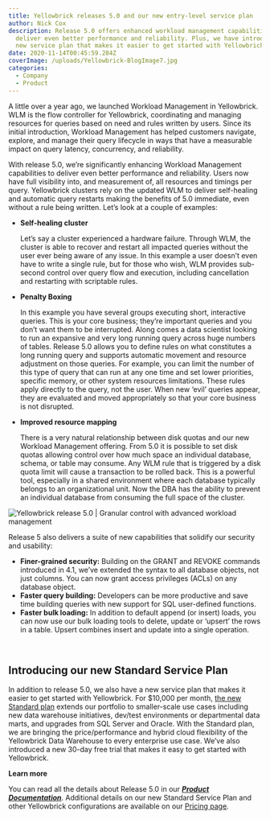 ```yaml
---
title: Yellowbrick releases 5.0 and our new entry-level service plan
author: Nick Cox
description: Release 5.0 offers enhanced workload management capabilities to
  deliver even better performance and reliability. Plus, we have introduced a
  new service plan that makes it easier to get started with Yellowbrick.
date: 2020-11-14T00:45:59.284Z
coverImage: /uploads/Yellowbrick-BlogImage7.jpg
categories:
  - Company
  - Product
---
```

A little over a year ago, we launched Workload Management in Yellowbrick. WLM is the flow controller for Yellowbrick, coordinating and managing resources for queries based on need and rules written by users. Since its initial introduction, Workload Management has helped customers navigate, explore, and manage their query lifecycle in ways that have a measurable impact on query latency, concurrency, and reliability.

With release 5.0, we’re significantly enhancing Workload Management capabilities to deliver even better performance and reliability. Users now have full visibility into, and measurement of, all resources and timings per query. Yellowbrick clusters rely on the updated WLM to deliver self-healing and automatic query restarts making the benefits of 5.0 immediate, even without a rule being written. Let’s look at a couple of examples:

* **Self-healing cluster**

  Let’s say a cluster experienced a hardware failure. Through WLM, the cluster is able to recover and restart all impacted queries without the user ever being aware of any issue. In this example a user doesn’t even have to write a single rule, but for those who wish, WLM provides sub-second control over query flow and execution, including cancellation and restarting with scriptable rules.
* **Penalty Boxing**

  In this example you have several groups executing short, interactive queries. This is your core business; they’re important queries and you don’t want them to be interrupted. Along comes a data scientist looking to run an expansive and very long running query across huge numbers of tables. Release 5.0 allows you to define rules on what constitutes a long running query and supports automatic movement and resource adjustment on those queries. For example, you can limit the number of this type of query that can run at any one time and set lower priorities, specific memory, or other system resources limitations. These rules apply directly to the query, not the user. When new ‘evil’ queries appear, they are evaluated and moved appropriately so that your core business is not disrupted.
* **Improved resource mapping**

  There is a very natural relationship between disk quotas and our new Workload Management offering. From 5.0 it is possible to set disk quotas allowing control over how much space an individual database, schema, or table may consume. Any WLM rule that is triggered by a disk quota limit will cause a transaction to be rolled back. This is a powerful tool, especially in a shared environment where each database typically belongs to an organizational unit. Now the DBA has the ability to prevent an individual database from consuming the full space of the cluster.

![Yellowbrick release 5.0 | Granular control with advanced workload management](/uploads/advanced-workload-management-release-5.png "New entry level service plan | Yellowbrick release 5.0")

Release 5 also delivers a suite of new capabilities that solidify our security and usability:

* **Finer-grained security:** Building on the GRANT and REVOKE commands introduced in 4.1, we’ve extended the syntax to all database objects, not just columns. You can now grant access privileges (ACLs) on any database object.
* **Faster query building:** Developers can be more productive and save time building queries with new support for SQL user-defined functions.
* **Faster bulk loading:** In addition to default append (or insert) loads, you can now use our bulk loading tools to delete, update or ‘upsert’ the rows in a table. Upsert combines insert and update into a single operation.

<BaseWistia id="y8miiguuzs" /><br />

## **Introducing our new Standard Service Plan**

In addition to release 5.0, we also have a new service plan that makes it easier to get started with Yellowbrick. For $10,000 per month, [the new Standard plan](https://www.yellowbrick.com/pricing/) extends our portfolio to smaller-scale use cases including new data warehouse initiatives, dev/test environments or departmental data marts, and upgrades from SQL Server and Oracle. With the Standard plan, we are bringing the price/performance and hybrid cloud flexibility of the Yellowbrick Data Warehouse to every enterprise use case. We’ve also introduced a new 30-day free trial that makes it easy to get started with Yellowbrick.

**Learn more**

You can read all the details about Release 5.0 in our ***[Product Documentation](https://www.yellowbrick.com/docs/5.0.0/home.html)***. Additional details on our new Standard Service Plan and other Yellowbrick configurations are available on our [Pricing page](https://www.yellowbrick.com/pricing/).